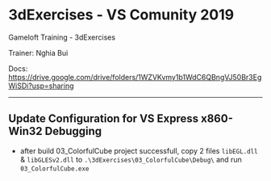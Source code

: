 # 3dExercises - VS Comunity 2019

Gameloft Training - 3dExercises

Trainer: Nghia Bui

Docs: https://drive.google.com/drive/folders/1WZVKvmy1b1WdC6QBngVJ50Br3EgWiSDi?usp=sharing

---

Update Configuration for VS Express x860-Win32 Debugging
- 

- after build 03_ColorfulCube project successfull, copy 2 files `libEGL.dll` & `libGLESv2.dll` to `.\3dExercises\03_ColorfulCube\Debug\` and run `03_ColorfulCube.exe`